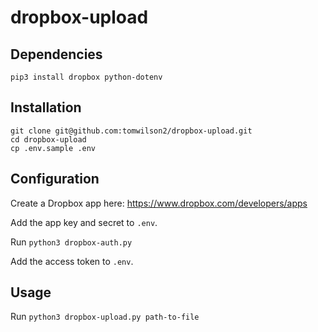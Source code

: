 # dropbox-upload

## Dependencies

```
pip3 install dropbox python-dotenv
```

## Installation

```
git clone git@github.com:tomwilson2/dropbox-upload.git
cd dropbox-upload
cp .env.sample .env
```

## Configuration

Create a Dropbox app here: https://www.dropbox.com/developers/apps

Add the app key and secret to `.env`.

Run `python3 dropbox-auth.py`

Add the access token to `.env`.

## Usage

Run `python3 dropbox-upload.py path-to-file`
